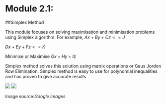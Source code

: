 # **Module 2.1:** 

##Simplex Method

This module focuses on solving maximisation and minimisation problems using Simplex algorithm. 
For example, 
$Ax+By+Cz<=J$

$Dx+Ey+Fz<=K$

Minimise or Maximise $Gx+Hy+Iz$

Simplex method solves this solution using matrix operations or Gaus Jordon Row Elimination.
Simplex method is easy to use for polynomial inequalities and has proven to give accurate results

<image src='https://www.mathstools.com/images/maths/samples/png/iterations.png'>
 
<image src='http://math.uww.edu/~mcfarlat/images/s-prob3.gif'>
  
Image source:*Google Images*
